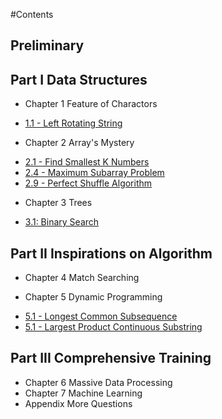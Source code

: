 #Contents

## Preliminary

## Part I  Data Structures
* Chapter 1  Feature of Charactors
 - [1.1 - Left Rotating String](01.0.md)

* Chapter 2  Array's Mystery
 - [2.1 - Find Smallest K Numbers](03.0.md)
 - [2.4 - Maximum Subarray Problem](07.0.md)
 - [2.9 - Perfect Shuffle Algorithm](35.0.md)

* Chapter 3  Trees
 - [3.1: Binary Search](25.0.md)

## Part II  Inspirations on Algorithm
* Chapter 4  Match Searching

* Chapter 5  Dynamic Programming
 - [5.1 - Longest Common Subsequence](11.0.md)
 - [5.1 - Largest Product Continuous Substring](28.0.md)

## Part III  Comprehensive Training
* Chapter 6  Massive Data Processing
* Chapter 7  Machine Learning 
* Appendix   More Questions
 

